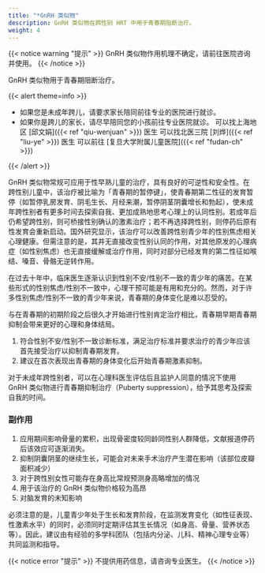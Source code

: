 ```yaml
---
title: "*GnRH 类似物"
description: GnRH 类似物在跨性别 HRT 中用于青春期阻断治疗。
weight: 4
---
```


{{< notice warning "提示" >}}
GnRH 类似物作用机理不确定，请前往医院咨询并使用。
{{< /notice >}}

GnRH 类似物用于青春期阻断治疗。

{{< alert theme=info >}}

- 如果您是未成年跨儿，请要求家长陪同前往专业的医院进行就诊。
- 如果你是跨儿的家长，请尽早陪同您的小孩前往专业医院就诊。
  可以找上海地区 [邱文娟]({{< ref "qiu-wenjuan" >}}) 医生
  可以找北医三院 [刘烨]({{< ref "liu-ye" >}}) 医生
  可以前往 [复旦大学附属儿童医院]({{< ref "fudan-ch" >}})

{{< /alert >}}

GnRH 类似物常规可应用于性早熟儿童的治疗，具有良好的可逆性和安全性。在跨性别儿童中，该治疗被比喻为「青春期的暂停键」，使青春期第二性征的发育暂停（如暂停乳房发育、阴毛生长、月经来潮，暂停阴茎阴囊增长和勃起），使未成年跨性别者有更多时间去探索自我、更加成熟地思考心理上的认同性别。若成年后仍希望跨性别，则可桥接性别确认的激素治疗；若不再选择跨性别，则停药后原有性发育会重新启动。国外研究显示，该治疗可以改善跨性别青少年的性别焦虑相关心理健康。但需注意的是，其并无直接改变性别认同的作用，对其他原发的心理病症（如性别焦虑）也无直接缓解或治疗作用，同时对部分已经发育的第二性征如喉结、嗓音、骨骼无逆转作用。

在过去十年中，临床医生逐渐认识到性别不安/性别不一致的青少年的痛苦。在某些形式的性别焦虑/性别不一致中，心理干预可能是有用和充分的。然而，对于许多性别焦虑/性别不一致的青少年来说，青春期的身体变化是难以忍受的。

与在青春期的初期阶段之后很久才开始进行性别肯定治疗相比，青春期早期青春期抑制会带来更好的心理和身体结局。

1. 符合性别不安/性别不一致诊断标准，满足治疗标准并要求治疗的青少年应该首先接受治疗以抑制青春期发育。
1. 建议在首次表现出青春期的身体变化后开始青春期激素抑制。

对于未成年跨性别者，可以在心理科医生评估后且监护人同意的情况下使用 GnRH 类似物进行青春期抑制治疗（Puberty suppression），给予其思考及探索自我的时间。

### 副作用

1. 应用期间影响骨量的累积，出现骨密度较同龄同性别人群降低，文献报道停药后该效应可逐渐消失。
1. 抑制阴囊阴茎的继续生长，可能会对未来手术治疗产生潜在影响（该部位皮瓣面积减少）
1. 对于跨性别女性可能存在身高比常规预测身高略增加的情况
1. 用于该治疗的 GnRH 类似物价格较为高昂
1. 对脑发育的未知影响

必须注意的是，儿童青少年处于生长和发育阶段，在监测发育变化（如性征表现、性激素水平）的同时，必须同时定期评估其生长情况（如身高、骨量、营养状态等）。因此，建议由有经验的多学科团队（包括内分泌、儿科、精神心理专业等）共同监测和指导。

{{< notice error "提示" >}}
不提供用药信息，请咨询专业医生。
{{< /notice >}}
